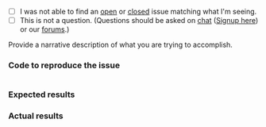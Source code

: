  - [ ] I was not able to find an [open](https://github.com/zfcampus/zf-apigility-documentation-apiblueprint/issues?q=is%3Aopen) or [closed](https://github.com/zfcampus/zf-apigility-documentation-apiblueprint/issues?q=is%3Aclosed) issue matching what I'm seeing.
 - [ ] This is not a question. (Questions should be asked on [chat](https://zendframework.slack.com/) ([Signup here](https://zendframework-slack.herokuapp.com/)) or our [forums](https://discourse.zendframework.com/).)

Provide a narrative description of what you are trying to accomplish.

### Code to reproduce the issue

<!-- Please provide the minimum code necessary to recreate the issue -->

```php
```

### Expected results

<!-- What do you think should have happened? -->

### Actual results

<!-- What did you actually observe? -->
